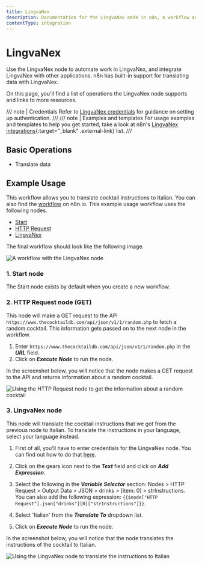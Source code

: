 ```yaml
---
title: LingvaNex
description: Documentation for the LingvaNex node in n8n, a workflow automation platform. Includes details of operations and configuration, and links to examples and credentials information.
contentType: integration
---
```


# LingvaNex

Use the LingvaNex node to automate work in LingvaNex, and integrate LingvaNex with other applications. n8n has built-in support for translating data with LingvaNex.

On this page, you'll find a list of operations the LingvaNex node supports and links to more resources.

/// note | Credentials
Refer to [LingvaNex credentials](/integrations/builtin/credentials/lingvanex/) for guidance on setting up authentication. 
///
/// note | Examples and templates
For usage examples and templates to help you get started, take a look at n8n's [LingvaNex integrations](https://n8n.io/integrations/lingvanex/){:target="_blank" .external-link} list.
///

## Basic Operations

- Translate data

## Example Usage

This workflow allows you to translate cocktail instructions to Italian. You can also find the [workflow](https://n8n.io/workflows/797) on n8n.io. This example usage workflow uses the following nodes.
- [Start](/integrations/builtin/core-nodes/n8n-nodes-base.start/)
- [HTTP Request](/integrations/builtin/core-nodes/n8n-nodes-base.httprequest/)
- [LingvaNex]()

The final workflow should look like the following image.

![A workflow with the LingvaNex node](/_images/integrations/builtin/app-nodes/lingvanex/workflow.png)

### 1. Start node

The Start node exists by default when you create a new workflow.

### 2. HTTP Request node (GET)

This node will make a GET request to the API `https://www.thecocktaildb.com/api/json/v1/1/random.php` to fetch a random cocktail. This information gets passed on to the next node in the workflow.

1. Enter `https://www.thecocktaildb.com/api/json/v1/1/random.php` in the ***URL*** field.
2. Click on ***Execute Node*** to run the node.

In the screenshot below, you will notice that the node makes a GET request to the API and returns information about a random cocktail.

![Using the HTTP Request node to get the information about a random cocktail](/_images/integrations/builtin/app-nodes/lingvanex/httprequest_node.png)

### 3. LingvaNex node

This node will translate the cocktail instructions that we got from the previous node to Italian. To translate the instructions in your language, select your language instead.

1. First of all, you'll have to enter credentials for the LingvaNex node. You can find out how to do that [here](/integrations/builtin/credentials/lingvanex/).

2. Click on the gears icon next to the ***Text*** field and click on ***Add Expression***.
3. Select the following in the ***Variable Selector*** section: Nodes > HTTP Request > Output Data > JSON > drinks > [item: 0] > strInstructions. You can also add the following expression: `{{$node["HTTP Request"].json["drinks"][0]["strInstructions"]}}`.
4. Select 'Italian' from the ***Translate To*** dropdown list.
5. Click on ***Execute Node*** to run the node.

In the screenshot below, you will notice that the node translates the instructions of the cocktail to Italian.

![Using the LingvaNex node to translate the instructions to Italian](/_images/integrations/builtin/app-nodes/lingvanex/lingvanex_node.png)





